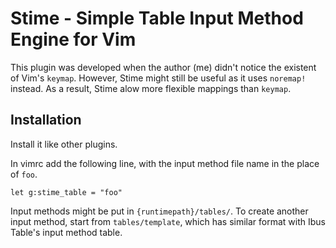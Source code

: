 # Stime - Simple Table Input Method Engine for Vim

This plugin was developed when the author (me) didn't notice the existent of
Vim's `keymap`. However, Stime might still be useful as it uses `noremap!`
instead. As a result, Stime alow more flexible mappings than `keymap`.

## Installation

Install it like other plugins.

In vimrc add the following line, with the input method file name in the place of
`foo`.

    let g:stime_table = "foo"

Input methods might be put in `{runtimepath}/tables/`. To create another input
method, start from `tables/template`, which has similar format with Ibus Table's
input method table.
